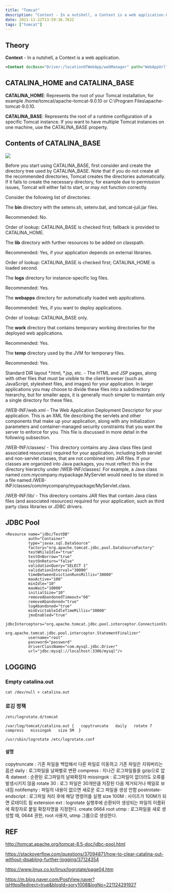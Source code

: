```yaml
---
title: "Tomcat"
description: "Context - In a nutshell, a Context is a web application.CATALINA_HOME: Represents the root of your Tomcat installation, for example /home/tomcat/apach"
date: 2021-11-22T13:59:36.762Z
tags: ["tomcat"]
---
```

## Theory
**Context** - In a nutshell, a Context is a web application.
```xml
<Context docBase="Driver:/locationOfWebApp/webManager" path="WebAppUrl"/>
```
## CATALINA_HOME and CATALINA_BASE

**CATALINA_HOME**: Represents the root of your Tomcat installation, for example /home/tomcat/apache-tomcat-9.0.10 or C:\Program Files\apache-tomcat-9.0.10.

**CATALINA_BASE**: Represents the root of a runtime configuration of a specific Tomcat instance. If you want to have multiple Tomcat instances on one machine, use the CATALINA_BASE property.

## Contents of CATALINA_BASE

![](/images/2ffe2d33-fd7c-4579-b6b1-39f4084a212f-image.png)

Before you start using CATALINA_BASE, first consider and create the directory tree used by CATALINA_BASE. Note that if you do not create all the recommended directories, Tomcat creates the directories automatically. If it fails to create the necessary directory, for example due to permission issues, Tomcat will either fail to start, or may not function correctly.

Consider the following list of directories:

The **bin** directory with the setenv.sh, setenv.bat, and tomcat-juli.jar files.

Recommended: No.

Order of lookup: CATALINA_BASE is checked first; fallback is provided to CATALINA_HOME.

The **lib** directory with further resources to be added on classpath.

Recommended: Yes, if your application depends on external libraries.

Order of lookup: CATALINA_BASE is checked first; CATALINA_HOME is loaded second.

The **logs** directory for instance-specific log files.

Recommended: Yes.

The **webapps** directory for automatically loaded web applications.

Recommended: Yes, if you want to deploy applications.

Order of lookup: CATALINA_BASE only.

The **work** directory that contains temporary working directories for the deployed web applications.

Recommended: Yes.

The **temp** directory used by the JVM for temporary files.

Recommended: Yes.

Standard DIR layout
*.html, *.jsp, etc. - The HTML and JSP pages, along with other files that must be visible to the client browser (such as JavaScript, stylesheet files, and images) for your application. In larger applications you may choose to divide these files into a subdirectory hierarchy, but for smaller apps, it is generally much simpler to maintain only a single directory for these files.

/WEB-INF/web.xml - The Web Application Deployment Descriptor for your application. This is an XML file describing the servlets and other components that make up your application, along with any initialization parameters and container-managed security constraints that you want the server to enforce for you. This file is discussed in more detail in the following subsection.

/WEB-INF/classes/ - This directory contains any Java class files (and associated resources) required for your application, including both servlet and non-servlet classes, that are not combined into JAR files. If your classes are organized into Java packages, you must reflect this in the directory hierarchy under /WEB-INF/classes/. For example, a Java class named com.mycompany.mypackage.MyServlet would need to be stored in a file named /WEB-INF/classes/com/mycompany/mypackage/MyServlet.class.

/WEB-INF/lib/ - This directory contains JAR files that contain Java class files (and associated resources) required for your application, such as third party class libraries or JDBC drivers.

## JDBC Pool
```
<Resource name="jdbc/TestDB"
          auth="Container"
          type="javax.sql.DataSource"
          factory="org.apache.tomcat.jdbc.pool.DataSourceFactory"
          testWhileIdle="true"
          testOnBorrow="true"
          testOnReturn="false"
          validationQuery="SELECT 1"
          validationInterval="30000"
          timeBetweenEvictionRunsMillis="30000"
          maxActive="100"
          minIdle="10"
          maxWait="10000"
          initialSize="10"
          removeAbandonedTimeout="60"
          removeAbandoned="true"
          logAbandoned="true"
          minEvictableIdleTimeMillis="30000"
          jmxEnabled="true"
          jdbcInterceptors="org.apache.tomcat.jdbc.pool.interceptor.ConnectionState;
            org.apache.tomcat.jdbc.pool.interceptor.StatementFinalizer"
          username="root"
          password="password"
          driverClassName="com.mysql.jdbc.Driver"
          url="jdbc:mysql://localhost:3306/mysql"/>
```


## LOGGING
### Empty catalina.out
```
cat /dev/null > catalina.out
```

### 로깅 정책
```
/etc/logrotate.d/tomcat

/var/log/tomcat/catalina.out {   copytruncate   daily   rotate 7   compress   missingok   size 5M  }

/usr/sbin/logrotate /etc/logrotate.conf
```
#### 설명
copytruncate : 기존 파일을 백업해서 다른 파일로 이동하고 기존 파일은 지워버리는 옵션
daily : 로그파일을 날짜별로 변환
compress : 지나간 로그파일들을 gzip으로 압축
dateext : 순환된 로그파일의 날짜확장자
missingok : 로그파일이 없더라도 오류를 발생시키지 않음
rotate 30 : 로그 파일은 30개만큼 저장된 다음 제거되거나 메일로 보내짐
notifempty : 파일의 내용이 없으면 새로운 로그 파일을 생성 안함
postrotate-endscript : 로그파일 처리 후에 해당 명령어를 실행
size 100M :   사이즈가 100M가 되면 로테이트 됨
extension ext : logrotate 실행후에 순환되어 생성되는 파일의 이름뒤에 확장자로 붙일 확장자명을 지정한다.
create 0664 root utmp : 로그파일을 새로 생성할 때, 0644 권한, root 사용자, utmp 그룹으로 생성한다.

### 
## REF
http://tomcat.apache.org/tomcat-8.5-doc/jdbc-pool.html

https://stackoverflow.com/questions/37094871/how-to-clear-catalina-out-without-disabling-further-logging/37124354

https://www.linux.co.kr/linux/logrotate/page04.htm

https://m.blog.naver.com/PostView.naver?isHttpsRedirect=true&blogId=sory1008&logNo=221124291927